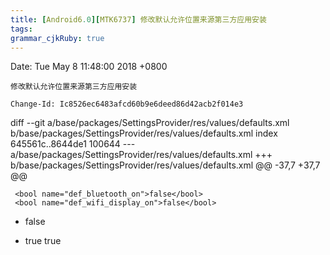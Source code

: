 ```yaml
---
title: [Android6.0][MTK6737] 修改默认允许位置来源第三方应用安装
tags: 
grammar_cjkRuby: true
---
```


Date:   Tue May 8 11:48:00 2018 +0800

    修改默认允许位置来源第三方应用安装
    
    Change-Id: Ic8526ec6483afcd60b9e6deed86d42acb2f014e3

diff --git a/base/packages/SettingsProvider/res/values/defaults.xml b/base/packages/SettingsProvider/res/values/defaults.xml
index 645561c..8644de1 100644
--- a/base/packages/SettingsProvider/res/values/defaults.xml
+++ b/base/packages/SettingsProvider/res/values/defaults.xml
@@ -37,7 +37,7 @@
 
     <bool name="def_bluetooth_on">false</bool>
     <bool name="def_wifi_display_on">false</bool>
-    <bool name="def_install_non_market_apps">false</bool>
+    <bool name="def_install_non_market_apps">true</bool>
     <bool name="def_package_verifier_enable">true</bool>
     <!-- Comma-separated list of location providers.
          Network location is off by default because it requires
